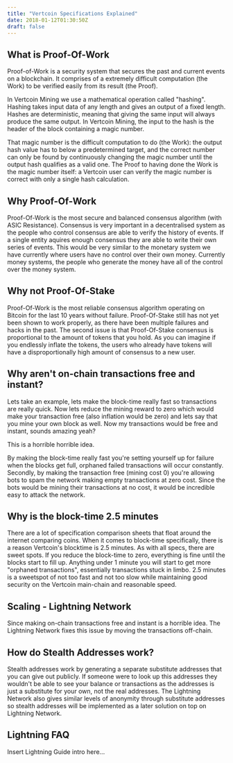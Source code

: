 ```yaml
---
title: "Vertcoin Specifications Explained"
date: 2018-01-12T01:30:50Z
draft: false
---
```



## What is Proof-Of-Work

Proof-of-Work is a security system that secures the past and current events on a blockchain. It comprises of a extremely difficult computation (the Work) to be verified easily from its result (the Proof).

In Vertcoin Mining we use a mathematical operation called "hashing". Hashing takes input data of any length and gives an output of a fixed length. Hashes are deterministic, meaning that giving the same input will always produce the same output. In Vertcoin Mining, the input to the hash is the header of the block containing a magic number.

That magic number is the difficult computation to do (the Work): the output hash value has to below a predetermined target, and the correct number can only be found by continuously changing the magic number until the output hash qualifies as a valid one. The Proof to having done the Work is the magic number itself: a Vertcoin user can verify the magic number is correct with only a single hash calculation.

## Why Proof-Of-Work

Proof-Of-Work is the most secure and balanced consensus algorithm (with ASIC Resistance). Consensus is very important in a decentralised system as the people who control consensus are able to verify the history of events. If a single entity aquires enough consensus they are able to write their own series of events. This would be very similar to the monetary system we have currently where users have no control over their own money. Currently money systems, the people who generate the money have all of the control over the money system.

## Why not Proof-Of-Stake

Proof-Of-Work is the most reliable consensus algorithm operating on Bitcoin for the last 10 years without failure. Proof-Of-Stake still has not yet been shown to work properly, as there have been multiple failures and hacks in the past. The second issue is that Proof-Of-Stake consensus is proportional to the amount of tokens that you hold. As you can imagine if you endlessly inflate the tokens, the users who already have tokens will have a disproportionally high amount of consensus to a new user.

## Why aren't on-chain transactions free and instant?

Lets take an example, lets make the block-time really fast so transactions are really quick. Now lets reduce the mining reward to zero which would make your transaction free (also inflation would be zero) and lets say that you mine your own block as well. Now my transactions would be free and instant, sounds amazing yeah?

This is a horrible horrible idea.

By making the block-time really fast you're setting yourself up for failure when the blocks get full, orphaned failed transactions will occur constantly. Secondly, by making the transaction free (mining cost 0) you're allowing bots to spam the network making empty transactions at zero cost. Since the bots would be mining their transactions at no cost, it would be incredible easy to attack the network.


## Why is the block-time 2.5 minutes

There are a lot of specification comparison sheets that float around the internet comparing coins. When it comes to block-time specifically, there is a reason Vertcoin's blocktime is 2.5 minutes. As with all specs, there are sweet spots. If you reduce the block-time to zero, everything is fine until the blocks start to fill up. Anything under 1 minute you will start to get more "orphaned transactions", essentially transactions stuck in limbo. 2.5 minutes is a sweetspot of not too fast and not too slow while maintaining good security on the Vertcoin main-chain and reasonable speed.


## Scaling - Lightning Network

Since making on-chain transactions free and instant is a horrible idea. The Lightning Network fixes this issue by moving the transactions off-chain.

## How do Stealth Addresses work?


Stealth addresses work by generating a separate substitute addresses that you can give out publicly. If someone were to look up this addresses they wouldn't be able to see your balance or transactions as the addresses is just a substitute for your own, not the real addresses. The Lightning Network also gives similar levels of anonymity through substitute addresses so stealth addresses will be implemented as a later solution on top on Lightning Network.

## Lightning FAQ
Insert Lightning Guide intro here...